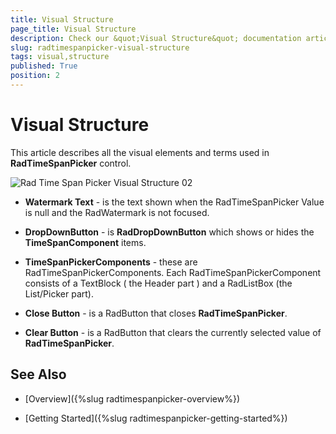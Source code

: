 ```yaml
---
title: Visual Structure
page_title: Visual Structure
description: Check our &quot;Visual Structure&quot; documentation article for the RadTimeSpanPicker {{ site.framework_name }} control.
slug: radtimespanpicker-visual-structure
tags: visual,structure
published: True
position: 2
---
```


# Visual Structure

This article describes all the visual elements and terms used in __RadTimeSpanPicker__ control. 

![Rad Time Span Picker Visual Structure 02](images/RadTimeSpanPicker_VisualStructure.png)

* __Watermark Text__ - is the text shown when the RadTimeSpanPicker Value is null and the RadWatermark is not focused.

* __DropDownButton__ - is __RadDropDownButton__ which shows or hides the __TimeSpanComponent__ items.

* __TimeSpanPickerComponents__ - these are RadTimeSpanPickerComponents. Each RadTimeSpanPickerComponent consists of a TextBlock ( the Header part ) and a RadListBox (the List/Picker part). 

* __Close Button__ - is a RadButton that closes __RadTimeSpanPicker__.

* __Clear Button__ - is a RadButton that clears the currently selected value of __RadTimeSpanPicker__.


## See Also

 * [Overview]({%slug radtimespanpicker-overview%})

 * [Getting Started]({%slug radtimespanpicker-getting-started%})